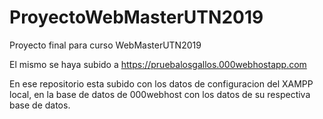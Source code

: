 # ProyectoWebMasterUTN2019
Proyecto final para curso WebMasterUTN2019

El mismo se haya subido a https://pruebalosgallos.000webhostapp.com

En ese repositorio esta subido con los datos de configuracion del XAMPP local, en la base de datos de 000webhost con los datos de su respectiva base de datos.
